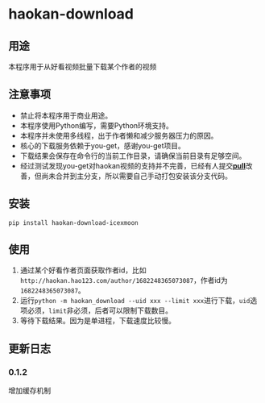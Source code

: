 # haokan-download

## 用途

本程序用于从好看视频批量下载某个作者的视频

## 注意事项

- 禁止将本程序用于商业用途。
- 本程序使用Python编写，需要Python环境支持。
- 本程序并未使用多线程，出于作者懒和减少服务器压力的原因。
- 核心的下载服务依赖于you-get，感谢you-get项目。
- 下载结果会保存在命令行的当前工作目录，请确保当前目录有足够空间。
- 经过测试发现you-get对haokan视频的支持并不完善，已经有人提交[**pull**](https://github.com/soimort/you-get/pull/2879)改善，但尚未合并到主分支，所以需要自己手动打包安装该分支代码。
  
## 安装

`pip install haokan-download-icexmoon`

## 使用

1. 通过某个好看作者页面获取作者id，比如`http://haokan.hao123.com/author/1682248365073087`，作者id为`1682248365073087`。
2. 运行`python -m haokan_download --uid xxx --limit xxx`进行下载，`uid`选项必须，`limit`非必须，后者可以限制下载数目。
3. 等待下载结果。因为是单进程，下载速度比较慢。

## 更新日志

### 0.1.2

增加缓存机制